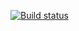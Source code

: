 [![Build status](https://ci.appveyor.com/api/projects/status/pbvt8bd0enunmvxp?svg=true)](https://ci.appveyor.com/project/sonik335/postzapros)